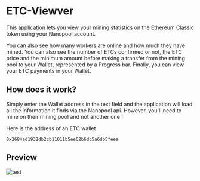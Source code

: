 # ETC-Viewver

This application lets you view your mining statistics on the Ethereum Classic token using your Nanopool account.

You can also see how many workers are online and how much they have mined. You can also see the number of ETCs confirmed or not, the ETC price and the minimum amount before making a transfer from the mining pool to your Wallet, represented by a Progress bar. Finally, you can view your ETC payments in your Wallet.

## How does it work?

Simply enter the Wallet address in the text field and the application will load all the information it finds via the Nanopool api. However, you'll need to mine on their mining pool and not another one !

Here is the address of an ETC wallet
```
0x2684ad1932db2cb11011b5ee62b6dc5a6db5feea
```

## Preview
![test](https://github.com/Linkheroes/ETC-Viewver/blob/main/assets/ETC_Viewer_preview.png)
